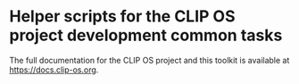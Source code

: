 # Helper scripts for the CLIP OS project development common tasks

The full documentation for the CLIP OS project and this toolkit is available at
<https://docs.clip-os.org>.
